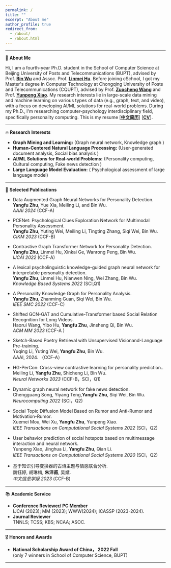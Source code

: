 ```yaml
---
permalink: /
title: ""
excerpt: "About me"
author_profile: true
redirect_from: 
  - /about/
  - /about.html
---
```


---
 🚩 **About Me**
 
Hi,  I am a fourth-year Ph.D. student in the School of Computer Science at Beijing University of Posts and Telecommunications (BUPT), advised by Prof. <a href='https://teacher.bupt.edu.cn/wubin/zh_CN/index/41367/list/index.htm'>**Bin Wu**</a> and Assoc. Prof. <a href='https://cs.bit.edu.cn/szdw/jsml/js/hlm/index.htm'>**Linmei Hu**</a>. Before joining cSchool, I got my Master's degree in Computer Technology  at Chongqing University of Posts and Telecommunications (CQUPT), advised by Prof.  <a href='https://www.idata.ah.cn/#/about/leaderDetail?id=2'>**Zuocheng Wang**</a> and Prof. <a href='https://faculty.cqupt.edu.cn/xiaoyp/zh_CN/index.htm'>**Yunpeng Xiao**</a>. My research interests lie in large-scale data mining and machine learning on various types of data (e.g., graph, text, and video), with a focus on developing AI/ML solutions for real-world problems.  During my Ph.D., I'm researching computer-psychology interdisciplinary field, specifically personality computing. This is my resume  [<a href='/files/CHICV.pdf' >**中文简历**</a>] [<a href='/files/ENGCV.pdf' >**CV**</a>].  <br>

---
🔥 **Research Interests**
 
- **Graph Mining and Learning:** (Graph neural network, Knowledge graph )
- **Human-Centered Natural Language Processing:** (User-generated document analysis, Social bias analysis )   
- **AI/ML Solutions for Real-world Problems:** (Personality computing, Cultural computing, Fake news detection )
- **Large Language  Model Evaluation:** ( Psychological assessment of large language  model)<br>     
---

📝 **Selected  Publications**

 - Data Augmented Graph Neural Networks for Personality Detection.<br>
 **Yangfu Zhu**, Yue Xia, Meiling Li, and Bin Wu.<br>
  _AAAI 2024_ (CCF-A)<br>

 <!-- - Data Augmented Graph Neural Networks for Personality Detection.<br>
 **Yangfu Zhu**, Yue Xia, Meiling Li, and Bin Wu.<br>
  _AAAI 2024_ (CCF-A)<br>  --> 

- PCENet: Psychological Clues Exploration Network for Multimodal Personality Assessment.<br>
 **Yangfu Zhu**, Yuting Wei, Meiling Li, Tingting Zhang, Siqi Wei, Bin Wu. <br>
 _CIKM 2023_ (CCF-B)<br>
 
- Contrastive Graph Transformer Network for Personality Detection.<br>
**Yangfu Zhu**, Linmei Hu, Xinkai Ge, Wanrong Peng, Bin Wu. <br>
_IJCAI 2022_ (CCF-A)<br>

- A lexical psycholinguistic knowledge-guided graph neural network for interpretable personality detection. <br>
  **Yangfu Zhu**,  Linmei Hu, Nianwen Ning, Wei Zhang, Bin Wu.  <br>
  _Knowledge Based Systems 2022_  (SCI,Q1)<br>
  
- A Personality Knowledge Graph for Personality Analysis.<br>
  **Yangfu Zhu**,  Zhanming Guan, Siqi Wei, Bin Wu. <br>
  _IEEE SMC 2022_ (CCF-C) <br>
  <!--  [<a href='https://github.com/moshenglee/PerKG'>Code</a>] -->

- Shifted GCN-GAT and Cumulative-Transformer based Social Relation Recognition for Long Videos.<br>
  Haorui Wang, Yibo Hu, **Yangfu Zhu**, Jinsheng Qi, Bin Wu.<br>
 _ACM MM 2023_ (CCF-A ) <br>


- Sketch-Based Poetry Retrieval with Unsupervised Visionand-Language Pre-training.<br>
   Yuqing Li, Yuting Wei, **Yangfu Zhu**, Bin Wu. <br>
   AAAI, 2024. （CCF-A）

- HG-PerCon: Cross-view contrastive learning for personality prediction..<br>
  Meiling Li, **Yangfu Zhu**, Shicheng Li, Bin Wu. <br>
 _Neural Networks 2023_  (CCF-B，SCI，Q1) <br> 
 <!--[<a href='https://www.sciencedirect.com/science/article/pii/S0893608023006044'>PDF</a>] [<a href='https://github.com/moshenglee/HG-PerCon'>Code</a>]-->

- Dynamic graph neural network for fake news detection.  <br>
  Chengguang Song, Yiyang Teng,**Yangfu Zhu**, Siqi Wei, Bin Wu.<br>
  _Neurocomputing 2022_ (SCI，Q2)<br>

- Social Topic Diffusion Model Based on Rumor and Anti-Rumor and Motivation-Rumor.<br>
  Xuemei Mou, Wei Xu, **Yangfu Zhu**, Yunpeng Xiao.<br>
  _IEEE Transactions on Computational Social Systems 2022_ (SCI，Q2) <br>

-  User behavior prediction of social hotspots based on multimessage interaction and neural network.<br>
   Yunpeng Xiao, Jinghua Li, **Yangfu Zhu**, Qian Li.<br>
  _IEEE Transactions on Computational Social Systems 2020_ (SCI，Q2) <br>

- 基于知识引导变换器的古诗主题与情感联合分析.<br>
  魏钰婷, 胡琳梅, **朱洋甫**, 吴斌.<br>
  _中文信息学报 2023_ (CCF-B) <br>
  
 ---
 📚 **Academic Service**  
- **Conference Reviewer/ PC Member**<br>
   IJCAI (2023); MM (2023); WWW(2024); ICASSP (2023-2024). <br>
- **Journal Reviewer**<br>
  TNNLS; TCSS; KBS; NCAA; ASOC.<br>
---
🎖 **Honors and Awards** 
- **National Scholarship Award of China， 2022 Fall** <br>
(only 7 winners in School of Computer Science, BUPT)  
---


